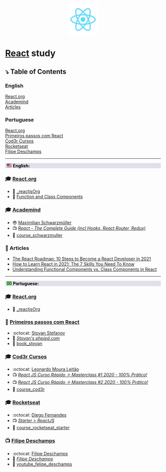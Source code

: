 <div align="center">
<img height="100" src="https://raw.githubusercontent.com/github/explore/80688e429a7d4ef2fca1e82350fe8e3517d3494d/topics/react/react.png" alt="react"/>
</div>

# **[React](https://reactjs.org/) study**

## :arrow_heading_down: Table of Contents

### English

[React.org](https://github.com/marcelosperalta/study_react#mortar_board-reactorg)  
[Academind](https://github.com/marcelosperalta/study_react#mortar_board-academind)  
[Articles](https://github.com/marcelosperalta/study_react#newspaper-articles)  

### Portuguese

[React.org](https://github.com/marcelosperalta/study_react#mortar_board-reactorg-1)  
[Primeiros passos com React](https://github.com/marcelosperalta/study_react#blue_book-primeiros-passos-com-react)  
[Cod3r Cursos](https://github.com/marcelosperalta/study_react#mortar_board-cod3r-cursos)  
[Rocketseat](https://github.com/marcelosperalta/study_react#mortar_board-rocketseat)  
[Filipe Deschamps](https://github.com/marcelosperalta/study_react#tv-filipe-deschamps)  

<hr>

<div style="padding-left:5px;background:#e0e0eb">
  <img 
    src="./.github/usa.png"
    width="16px" style="border-radius:2px">
    <b style="color:black">English:</b>
  </img>
</div>

### :mortar_board: **[React.org](https://reactjs.org/)**  
- :file_folder: [_reactjsOrg](./_reactjsOrg)  
- :page_facing_up: [Function and Class Components](https://reactjs.org/docs/components-and-props.html#function-and-class-components)  

### :mortar_board: **[Academind](https://academind.com/)**  
- :sunglasses: [Maximilian Schwarzmüller](https://github.com/maxschwarzmueller)  
- :tv: _[React - The Complete Guide (incl Hooks, React Router, Redux)](https://pro.academind.com/p/react-the-complete-guide-incl-hooks-react-router-redux)_  
- :file_folder: [course_schwarzmuller](./course_schwarzmuller)  

### :newspaper: Articles

- [The React Roadmap: 10 Steps to Become a React Developer in 2021](https://www.freecodecamp.org/news/the-react-roadmap-10-steps-to-become-a-react-developer-in-2021/)  
- [How to Learn React in 2021: The 7 Skills You Need To Know](https://github.com/marcelosperalta/study_react/tree/master/articles/reed_barger)  
- [Understanding Functional Components vs. Class Components in React](https://github.com/marcelosperalta/study_react/tree/master/articles/shiori_yamazaki)  

<hr>

<div style="padding-left:5px;background:#e0e0eb">
  <img 
    src="./.github/brazil.png"
    width="16px"
    style="border-radius:2px">
     <b style="color:black">Portuguese:</b>
  </img>
</div>

### :mortar_board: **[React.org](https://pt-br.reactjs.org/)**  
- :file_folder: [_reactjsOrg](./_reactjsOrgBR)  

### :blue_book: **[Primeiros passos com React](https://novatec.com.br/livros/primeiros-passos-com-react/)**  
- :octocat: [Stoyan Stefanov](https://github.com/stoyan)  
- :link: _[Stoyan's phpied.com](https://www.phpied.com/)_  
- :file_folder: [book_stoyan](./book_stoyan)  

### :mortar_board: **[Cod3r Cursos](https://www.cod3r.com.br/)**  
- :octocat: [Leonardo Moura Leitão](https://github.com/leonardomleitao)  
- :tv: _[React JS Curso Rápido ⚛️ Masterclass #1 2020 - 100% Prático!](https://www.youtube.com/watch?v=XQxitgyZ_S4)_  
- :tv: _[React JS Curso Rápido ⚛️ Masterclass #2 2020 - 100% Prático!](https://www.youtube.com/watch?v=GJ8Vm-h0V8I)_  
- :file_folder: [course_cod3r](./course_cod3r)  

### :mortar_board: **[Rocketseat](https://rocketseat.com.br/)**  
- :octocat: [Diego Fernandes](https://github.com/diego3g)  
- :tv: _[Starter > ReactJS](https://app.rocketseat.com.br/node/curso-react-js)_  
- :file_folder: [course_rocketseat_starter](./course_rocketseat_starter)  

### :tv: **[Filipe Deschamps](https://www.youtube.com/FilipeDeschamps/)**  
- :octocat: [Filipe Deschamps](https://github.com/filipedeschamps/)  
- :link: _[Filipe Deschamps](https://filipedeschamps.com.br/)_  
- :file_folder: [youtube_felipe_deschamps](./youtube_felipe_deschamps)  